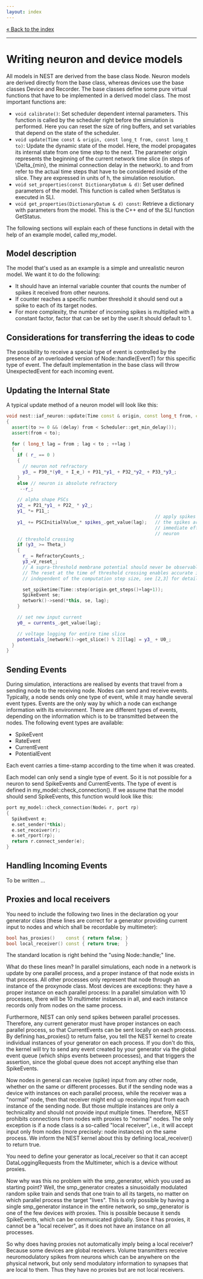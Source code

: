 ```yaml
---
layout: index
---
```


[« Back to the index](index)

<hr>

# Writing neuron and device models

All models in NEST are derived from the base class Node. Neuron models
are derived directly from the base class, whereas devices use the base
classes Device and Recorder. The base classes define some pure virtual
functions that have to be implemented in a derived model class. The
most important functions are:

* `void calibrate()`: Set scheduler dependent internal
  parameters. This function is called by the scheduler right before
  the simulation is performed. Here you can reset the size of ring
  buffers, and set variables that depend on the state of the
  scheduler.
* `void update(Time const & origin, const long_t from, const long_t
  to)`: Update the dynamic state of the model. Here, the model
  propagates its internal state from one time step to the next. The
  parameter origin represents the beginning of the current network
  time slice (in steps of \Delta_{min}, the minimal connection delay
  in the network). to and from refer to the actual time steps that
  have to be considered inside of the slice. They are expressed in
  units of h, the simulation resolution.
* `void set_properties(const DictionaryDatum & d)`: Set user defined
  parameters of the model. This function is called when SetStatus is
  executed in SLI.
* `void get_properties(DictionaryDatum & d) const`: Retrieve a
  dictionary with parameters from the model. This is the C++ end of
  the SLI function GetStatus.

The following sections will explain each of these functions in detail
with the help of an example model, called my_model.

## Model description

The model that's used as an example is a simple and unrealistic neuron
model. We want it to do the following:

* It should have an internal variable counter that counts the number
  of spikes it received from other neurons.
* If counter reaches a specific number threshold it should send out a
  spike to each of its target nodes.
* For more complexity, the number of incoming spikes is multiplied
  with a constant factor, factor that can be set by the user.It should
  default to 1.

## Considerations for transferring the ideas to code

The possibility to receive a special type of event is controlled by
the presence of an overloaded version of Node::handle(EventT) for this
specific type of event. The default implementation in the base class
will throw UnexpectedEvent for each incoming event.

## Updating the Internal State

A typical update method of a neuron model will look like this:

```c++
void nest::iaf_neuron::update(Time const & origin, const long_t from, const long_t to)
{
  assert(to >= 0 && (delay) from < Scheduler::get_min_delay());
  assert(from < to);

  for ( long_t lag = from ; lag < to ; ++lag )
  {
    if ( r_ == 0 )
    {
      // neuron not refractory
      y3_ = P30_*(y0_ + I_e_) + P31_*y1_ + P32_*y2_ + P33_*y3_;
    }
    else // neuron is absolute refractory
     --r_;

    // alpha shape PSCs
    y2_ = P21_*y1_ + P22_ * y2_;
    y1_ *= P11_;
                                                       // apply spikes delivered in this step
    y1_ += PSCInitialValue_* spikes_.get_value(lag);   // the spikes arriving at T+1 have an
                                                       // immediate effect on the state of the
                                                       // neuron
    // threshold crossing
    if (y3_ >= Theta_)
    {
      r_ = RefractoryCounts_;
      y3_=V_reset_;
      // A supra-threshold membrane potential should never be observable.
      // The reset at the time of threshold crossing enables accurate integration
      // independent of the computation step size, see [2,3] for details.

      set_spiketime(Time::step(origin.get_steps()+lag+1));
      SpikeEvent se;
      network()->send(*this, se, lag);
    }

    // set new input current
    y0_ = currents_.get_value(lag);

    // voltage logging for entire time slice
    potentials_[network()->get_slice() % 2][lag] = y3_ + U0_;
  }
}
```

## Sending Events

During simulation, interactions are realised by events that travel
from a sending node to the receiving node. Nodes can send and receive
events. Typically, a node sends only one type of event, while it may
handle several event types. Events are the only way by which a node
can exchange information with its environment. There are different
types of events, depending on the information which is to be
transmitted between the nodes. The following event types are
available:

* SpikeEvent
* RateEvent
* CurrentEvent
* PotentialEvent

Each event carries a time-stamp according to the time when it was created.

Each model can only send a single type of event. So it is not possible
for a neuron to send SpikeEvents and CurrentEvents. The type of event
is defined in my_model::check_connection(). If we assume that the
model should send SpikeEvents, this function would look like this:

```c++
port my_model::check_connection(Node& r, port rp)
{
  SpikeEvent e;
  e.set_sender(*this);
  e.set_receiver(r);
  e.set_rport(rp);
  return r.connect_sender(e);
}
```

## Handling Incoming Events

To be written ...

## Proxies and local receivers

You need to include the following two lines in the declaration og your
generator class (these lines are correct for a generator providing
current input to nodes and which shall be recordable by multimeter):

```c++
bool has_proxies()    const { return false; }
bool local_receiver() const { return true;  }
```

The standard location is right behind the "using Node::handle;" line.

What do these lines mean? In parallel simulations, each node in a
network is update by one parallel process, and a proper instance of
that node exists in that process. All other processes only represent
that node through an instance of the proxynode class. Most devices are
exceptions: they have a proper instance on each parallel process: In a
parallel simulation with 10 processes, there will be 10 multimeter
instances in all, and each instance records only from nodes on the
same process.

Furthermore, NEST can only send spikes between parallel
processes. Therefore, any current generator must have proper instances
on each parallel process, so that CurrentEvents can be sent locally on
each process. By defining has_proxies() to return false, you tell the
NEST kernel to create individual instances of your generator on each
process. If you don't do this, the kernel will try to send any event
created by your generator via the global event queue (which ships
events between processes), and that triggers the assertion, since the
global queue does not accept anything else than SpikeEvents.

Now nodes in general can receive (spike) input from any other node,
whether on the same or different processes. But if the sending node
was a device with instances on each parallel process, while the
receiver was a "normal" node, then that receiver might end up
receiving input from each instance of the sending node. But those
multiple instances are only a technicality and should not provide
input multiple times. Therefore, NEST prohibits connections from nodes
with proxies to "normal" nodes. The only exception is if a node class
is a so-called "local receiver", i.e., it will accept input only from
nodes (more precisely: node instances) on the same process. We inform
the NEST kernel about this by defining local_receiver() to return
true.

You need to define your generator as local_receiver so that it can
accept DataLoggingRequests from the Multimeter, which is a device
without proxies.

Now why was this no problem with the smp_generator, which you used as
starting point? Well, the smp_generator creates a sinusoidally
modulated random spike train and sends that one train to all its
targets, no matter on which parallel process the target "lives". This
is only possible by having a single smp_generator instance in the
entire network, so smp_generator is one of the few devices *with*
proxies. This is possible because it sends SpikeEvents, which can be
communicated globally. Since it has proxies, it cannot be a "local
receiver", as it does not have an instance on all processes.

So why does having proxies not automatically imply being a local
receiver? Because some devices are global receivers. Volume
transmitters receive neuromodulatory spikes from neurons which can be
anywhere on the physical network, but only send modulatory information
to synapses that are local to them. Thus they have no proxies but are
not local receivers.
